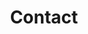 ---
templateKey: contact-page
title: Contact
name: Stanford Water Works
address: 842 East Main Street
city_state_zip: Stanford, KY  40484
phone: (606) 365-4510
fax: (606) 365-1023
email: sww@stanfordwater.com
---